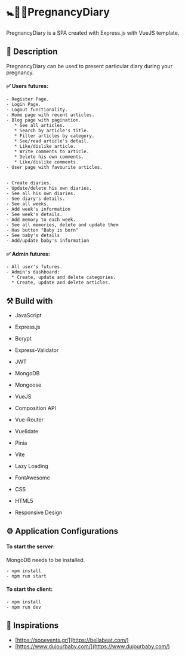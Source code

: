 # :baby_symbol::baby_bottle::memo:PregnancyDiary
PregnancyDiary is a SPA created with Express.js with VueJS template.

## :memo: Description
PregnancyDiary can be used to present particular diary during your pregnancy.

#### :white_check_mark: Users futures: 

    - Register Page.
    - Login Page.
    - Logout functionality.
    - Home page with recent articles.
    - Blog page with pagination.
       * See all articles.
       * Search by article's title.
       * Filter articles by category.
       * See/read article's detail.
       * Like/dislike article.
       * Write comments to article.
       * Delete his own comments.
       * Like/dislike comments.
    - User page with favourite articles.

    
    - Create diaries.
    - Update/delete his own diaries.
    - See all his own diaries.
    - See diary's details.
    - See all weeks.
    - Add week's information
    - See week's details.
    - Add memory to each week.
    - See all memories, delete and update them
    - Has button "Baby is born"
    - See baby's details
    - Add/update baby's information
      
#### :white_check_mark: Admin futures: 

    - All user's futures.
    - Admin's dashboard:  
      * Create, update and delete categories.
      * Create, update and delete articles.

## :hammer_and_pick: Build with

 - JavaScript

 - Express.js
 
 - Bcrypt
 
 - Express-Validator
 
 - JWT

 - MongoDB 

 - Mongoose 
 
 - VueJS

 - Composition API
 
 - Vue-Router
   
 - Vuelidate
   
 - Pinia

 - Vite
   
 - Lazy Loading
 
 - FontAwesome

 - CSS

 - HTML5
 
 - Responsive Design

## :gear: Application Configurations
 #### To start the server: 
 
MongoDB needs to be installed.

    - npm install
    - npm run start
    
 #### To start the client: 
 
    - npm install
    - npm run dev

## :star2: Inspirations

- [https://sooevents.gr/](https://bellabeat.com/)
- [https://www.dujourbaby.com/](https://www.dujourbaby.com/)
